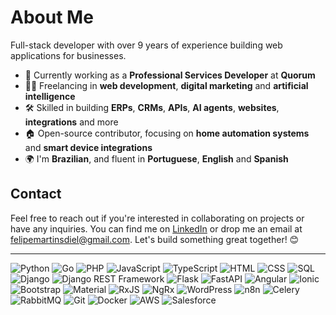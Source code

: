 # About Me

Full-stack developer with over 9 years of experience building web applications for businesses.

- 💼 Currently working as a **Professional Services Developer** at **Quorum**
- 👨‍💻 Freelancing in **web development**, **digital marketing** and **artificial intelligence**
- 🛠️ Skilled in building **ERPs**, **CRMs**, **APIs**, **AI agents**, **websites**, **integrations** and more
- 🏠 Open-source contributor, focusing on **home automation systems** and **smart device integrations**
- 🌍 I'm **Brazilian**, and fluent in **Portuguese**, **English** and **Spanish**

## Contact
Feel free to reach out if you're interested in collaborating on projects or have any inquiries.
You can find me on [LinkedIn](https://www.linkedin.com/in/felipediel) or drop me an email at [felipemartinsdiel@gmail.com](mailto:felipemartinsdiel@gmail.com). Let's build something great together! 😊

---

![Python](https://img.shields.io/badge/Python-3776AB?style=flat&logo=python&logoColor=white)
![Go](https://img.shields.io/badge/Go-00ADD8?style=flat&logo=go&logoColor=white)
![PHP](https://img.shields.io/badge/PHP-777BB4?style=flat&logo=php&logoColor=white)
![JavaScript](https://img.shields.io/badge/JavaScript-F7DF1E?style=flat&logo=javascript&logoColor=black)
![TypeScript](https://img.shields.io/badge/TypeScript-007ACC?style=flat&logo=typescript&logoColor=white)
![HTML](https://img.shields.io/badge/HTML-E34F26?style=flat&logo=html5&logoColor=white)
![CSS](https://img.shields.io/badge/CSS-1572B6?style=flat&logo=css3&logoColor=white)
![SQL](https://img.shields.io/badge/SQL-4479A1?style=flat&logo=postgresql&logoColor=white)
![Django](https://img.shields.io/badge/Django-092E20?style=flat&logo=django&logoColor=white)
![Django REST Framework](https://img.shields.io/badge/Django%20REST%20Framework-3E9E49?style=flat&logo=django&logoColor=white)
![Flask](https://img.shields.io/badge/Flask-000000?style=flat&logo=flask&logoColor=white)
![FastAPI](https://img.shields.io/badge/FastAPI-009688?style=flat&logo=fastapi&logoColor=white)
![Angular](https://img.shields.io/badge/Angular-DD0031?style=flat&logo=angular&logoColor=white)
![Ionic](https://img.shields.io/badge/Ionic-3880FF?style=flat&logo=ionic&logoColor=white)
![Bootstrap](https://img.shields.io/badge/Bootstrap-563D7C?style=flat&logo=bootstrap&logoColor=white)
![Material](https://img.shields.io/badge/Material-6200EE?style=flat&logo=materialdesign&logoColor=white)
![RxJS](https://img.shields.io/badge/RxJS-EB3C32?style=flat&logo=rxjs&logoColor=white)
![NgRx](https://img.shields.io/badge/NgRx-00A300?style=flat&logo=ngrx&logoColor=white)
![WordPress](https://img.shields.io/badge/WordPress-21759B?style=flat&logo=wordpress&logoColor=white)
![n8n](https://img.shields.io/badge/n8n-00A3E0?style=flat&logo=n8n&logoColor=white)
![Celery](https://img.shields.io/badge/Celery-37814A?style=flat&logo=celery&logoColor=white)
![RabbitMQ](https://img.shields.io/badge/RabbitMQ-3E99FF?style=flat&logo=rabbitmq&logoColor=white)
![Git](https://img.shields.io/badge/Git-F05032?style=flat&logo=git&logoColor=white)
![Docker](https://img.shields.io/badge/Docker-2496ED?style=flat&logo=docker&logoColor=white)
![AWS](https://img.shields.io/badge/AWS-232F3E?style=flat&logo=amazonaws&logoColor=white)
![Salesforce](https://img.shields.io/badge/Salesforce-0070d2?style=flat-square&logo=salesforce&logoColor=white)
